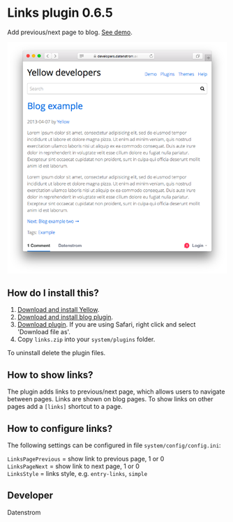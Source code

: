 Links plugin 0.6.5
==================
Add previous/next page to blog. [See demo](https://developers.datenstrom.se/plugins/blog-plugin/blog-example).

<p align="center"><img src="links-screenshot.png?raw=true" alt="Screenshot"></p>

## How do I install this?

1. [Download and install Yellow](https://github.com/datenstrom/yellow/).
2. [Download and install blog plugin](https://github.com/datenstrom/yellow-plugins/tree/master/blog).
3. [Download plugin](https://github.com/datenstrom/yellow-plugins/raw/master/zip/links.zip). If you are using Safari, right click and select 'Download file as'.
4. Copy `links.zip` into your `system/plugins` folder.

To uninstall delete the plugin files.

## How to show links?

The plugin adds links to previous/next page, which allows users to navigate between pages. Links are shown on blog pages. To show links on other pages add a `[links]` shortcut to a page.

## How to configure links?

The following settings can be configured in file `system/config/config.ini`:

`LinksPagePrevious` = show link to previous page, 1 or 0  
`LinksPageNext` = show link to next page, 1 or 0  
`LinksStyle` = links style, e.g. `entry-links`, `simple`    

## Developer

Datenstrom
